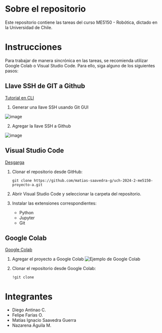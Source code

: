 # Sobre el repositorio

Este repositorio contiene las tareas del curso ME5150 - Robótica, dictado en la Universidad de Chile.

# Instrucciones

Para trabajar de manera sincrónica en las tareas, se recomienda utilizar Google Colab o Visual Studio Code. Para ello, siga alguno de los siguientes pasos:

## Llave SSH de GIT a Github

[Tutorial en CLI](https://decodementor.medium.com/connect-git-to-github-using-ssh-68ab338f4523)

1. Generar una llave SSH usando Git GUI

![image](https://github.com/user-attachments/assets/5d338e52-85af-41ae-8681-196fc5520268)

2. Agregar la llave SSH a Github

![image](https://github.com/user-attachments/assets/7faa5f58-6379-418f-9e44-912b10dc780b)

## Visual Studio Code

[Desgarga](https://code.visualstudio.com/)

1. Clonar el repositorio desde GitHub:
   ```
   git clone https://github.com/matias-saavedra-g/uch-2024-2-me5150-proyecto-a.git
   ```

2. Abrir Visual Studio Code y seleccionar la carpeta del repositorio.

3. Instalar las extensiones correspondientes:
   - Python
   - Jupyter
   - Git

## Google Colab

[Google Colab](https://colab.research.google.com/)

1. Agregar el proyecto a Google Colab
![Ejemplo de Google Colab](https://github.com/user-attachments/assets/18614dfa-92f2-4ea0-b470-01c7a404cbc6)

1. Clonar el repositorio desde Google Colab:
   ```
   !git clone
   ```

# Integrantes

- Diego Antinao C.
- Felipe Farías O.
- Matías Ignacio Saavedra Guerra
- Nazarena Águila M.

